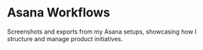 # Asana Workflows

Screenshots and exports from my Asana setups, showcasing how I structure and manage product initiatives.